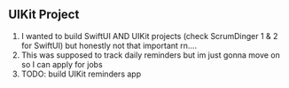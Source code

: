 ## UIKit Project 
1. I wanted to build SwiftUI AND UIKit projects (check ScrumDinger 1 & 2 for SwiftUI) but honestly not that important rn....
2. This was supposed to track daily reminders but im just gonna move on so I can apply for jobs 
3. TODO: build UIKit reminders app  
